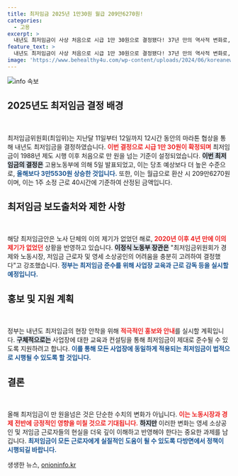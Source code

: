 ```yaml
---
title: 최저임금 2025년 1만30원 월급 209만6270원!
categories:
  - 고용
excerpt: >
  내년도 최저임금이 사상 처음으로 시급 1만 30원으로 결정됐다! 37년 만의 역사적 변화로, 저임금 근로자들에게 희망의 불씨가 되는 이 결정의 배경과 앞으로의 영향은? 클릭해서 확인하세요!
feature_text: >
  내년도 최저임금이 사상 처음으로 시급 1만 30원으로 결정됐다! 37년 만의 역사적 변화로, 저임금 근로자들에게 희망의 불씨가 되는 이 결정의 배경과 앞으로의 영향은? 클릭해서 확인하세요!
image: 'https://www.behealthy4u.com/wp-content/uploads/2024/06/koreanews.jpg'
---
```


<p><img src="https://www.behealthy4u.com/wp-content/uploads/2024/06/koreanews.jpg" alt="info 속보" /></p>

<h2 data-ke-size="size26">2025년도 최저임금 결정 배경</h2>

<p data-ke-size="size16">&nbsp;</p>

<p>최저임금위원회(최임위)는 지난달 11일부터 12일까지 12시간 동안의 마라톤 협상을 통해 내년도 최저임금을 결정하였습니다. <b><span style="color: #ee2323;">이번 결정으로 시급 1만 30원이 확정되며</span></b> 최저임금이 1988년 제도 시행 이후 처음으로 만 원을 넘는 기준이 설정되었습니다. <b><span style="background-color: #21538527;">이번 최저임금의 결정은</span></b> 고용노동부에 의해 5일 발표되었고, 이는 당초 예상보다 더 높은 수준으로, <b><span style="color: #1a5490;">올해보다 3만5530원 상승한 것입니다.</span></b> 또한, 이는 월급으로 환산 시 209만6270원이며, 이는 1주 소정 근로 40시간에 기준하여 산정된 금액입니다.</p>

<h2 data-ke-size="size26">최저임금 보도출처와 제한 사항</h2>

<p data-ke-size="size16">&nbsp;</p>

<p>해당 최저임금안은 노사 단체의 이의 제기가 없었던 해로, <b><span style="color: #ee2323;">2020년 이후 4년 만에 이의 제기가 없었던</span></b> 상황을 반영하고 있습니다. <b><span style="background-color: #21538527;">이정식 노동부 장관은</span></b> "최저임금위원회가 경제와 노동시장, 저임금 근로자 및 영세 소상공인의 어려움을 충분히 고려하여 결정했다"고 강조했습니다. <b><span style="color: #1a5490;">정부는 최저임금 준수를 위해 사업장 교육과 근로 감독 등을 실시할 예정입니다.</span></b></p>

<h2 data-ke-size="size26">홍보 및 지원 계획</h2>

<p data-ke-size="size16">&nbsp;</p>

<p>정부는 내년도 최저임금의 현장 안착을 위해 <b><span style="color: #ee2323;">적극적인 홍보와 안내</span></b>를 실시할 계획입니다. <b><span style="background-color: #21538527;">구체적으로는</span></b> 사업장에 대한 교육과 컨설팅을 통해 최저임금이 제대로 준수될 수 있도록 지원하려고 합니다. <b><span style="color: #1a5490;">이를 통해 모든 사업장에 동일하게 적용되는 최저임금이 법적으로 시행될 수 있도록 할 것입니다.</span></b></p>

<h2 data-ke-size="size26">결론</h2>

<p data-ke-size="size16">&nbsp;</p>

<p>올해 최저임금이 만 원을넘은 것은 단순한 수치의 변화가 아닙니다. <b><span style="color: #ee2323;">이는 노동시장과 경제 전반에 긍정적인 영향을 미칠 것으로 기대됩니다.</span></b> <b><span style="background-color: #21538527;">하지만</span></b> 이러한 변화는 영세 소상공인 및 저임금 근로자들의 현실을 더욱 깊이 이해하고 반영해야 한다는 중요한 과제를 남깁니다. <b><span style="color: #1a5490;">최저임금이 모든 근로자에게 실질적인 도움이 될 수 있도록 다방면에서 정책이 시행되길 바랍니다.</span></b></p>
생생한 뉴스, <a href="https://onioninfo.kr" rel="dofollow">onioninfo.kr</a>


